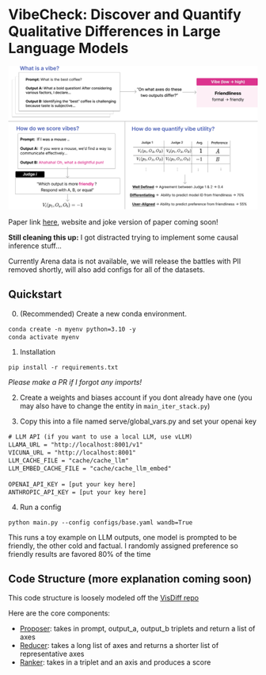 # VibeCheck:  Discover and Quantify Qualitative Differences in Large Language Models

![VibeCheck Components](method_vibecheck.png)

Paper link [here](https://arxiv.org/abs/2410.12851), website and joke version of paper coming soon!

**Still cleaning this up:** I got distracted trying to implement some causal inference stuff...

Currently Arena data is not available, we will release the battles with PII removed shortly, will also add configs for all of the datasets.

## Quickstart

0. (Recommended) Create a new conda environment.
   
  ```
  conda create -n myenv python=3.10 -y
  conda activate myenv
  ```

1. Installation 
```
pip install -r requirements.txt
```
*Please make a PR if I forgot any imports!*

2. Create a weights and biases account if you dont already have one (you may also have to change the entity in `main_iter_stack.py`)

3. Copy this into a file named serve/global_vars.py and set your openai key 

```
# LLM API (if you want to use a local LLM, use vLLM)
LLAMA_URL = "http://localhost:8001/v1" 
VICUNA_URL = "http://localhost:8001" 
LLM_CACHE_FILE = "cache/cache_llm"
LLM_EMBED_CACHE_FILE = "cache/cache_llm_embed"

OPENAI_API_KEY = [put your key here]
ANTHROPIC_API_KEY = [put your key here]
```

4. Run a config
```
python main.py --config configs/base.yaml wandb=True
```
This runs a toy example on LLM outputs, one model is prompted to be friendly, the other cold and factual. I randomly assigned preference so friendly results are favored 80% of the time

## Code Structure (more explanation coming soon)

This code structure is loosely modeled off the [VisDiff repo](https://github.com/Understanding-Visual-Datasets/VisDiff)

Here are the core components:
* [Proposer](components/proposer.py): takes in prompt, output_a, output_b triplets and return a list of axes
* [Reducer](components/reducer.py): takes a long list of axes and returns a shorter list of representative axes
* [Ranker](components/ranker.py): takes in a triplet and an axis and produces a score

